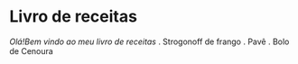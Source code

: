 # Livro de receitas

_Olá!Bem vindo ao meu livro de receitas_
. Strogonoff de frango
. Pavê
. Bolo de Cenoura 
